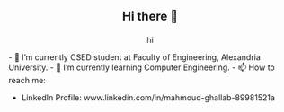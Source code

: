 ## <p align="center"> Hi there 👋 </p>
<p align="center" id ="animated-text" style="position: relative;white-space: nowrap;animation: scroll-left 20s linear infinite;"> hi </p> 
<script>document.getElementById("animated-text").style.left = '100%';setTimeout(scrollleft, 25);</script>
<!-- **Mahmoudghlab25/Mahmoudghlab25** is a ✨ _special_ ✨ repository because its `README.md` (this file) appears on your GitHub profile. -->
- 🔭 I’m currently CSED student at Faculty of Engineering, Alexandria University.
- 🌱 I’m currently learning Computer Engineering.
- 📫 How to reach me: <ul><li>LinkedIn Profile: www.linkedin.com/in/mahmoud-ghallab-89981521a</li></ul>
